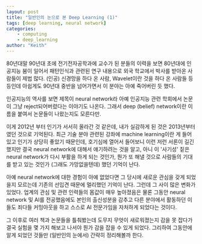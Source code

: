 ```yaml
---
layout: post
title: "일반인의 눈으로 본 Deep Learning (1)"
tags: [deep learning, neural network]
categories:
    - computing
    - deep_learning
author: "Keith"
---
```


80년대말 90년대 초에 전기전자공학과에 교수가 된 분들의 이력을 보면 80년대에 인공지능 붐이 일어서 패턴인식과 관련된 연구 내용으로 외국 학교에서 박사를 받아온 사람들이 제법 많다. (인공) 신경망을 하다 온 사람, Wavelet이란 것을 하다 온 사람들 등등인데 아쉽게도 90년대 중반을 넘어가면서 이 분야는 아예 죽어버린 듯 했다. 

인공지능의 역사를 보면 제목이 neural network라 아예 인공지능 관련 학회에서 논문이 그냥 reject되어버렸다는 이야기도 나온다. 그래서 deep (belief) network이란 이름을 붙여서 논문들이 나왔는지도 모른다만. 

이게 2012년 부터 인기가 서서히 올라간 것 같은데, 내가 실감하게 된 것은 2013년부터였던 것으로 기억된다. 최근 기술 분야 관련된 강좌에 machine learning이란 게 들어있고 인기가 상당히 좋았기 때문인데, 호기심에 열어서 들어보니 이런 저런 서론이 길긴 했지만 결국 neural network에 대해서 얘기하려는 것을 알고, 아니 이 '사기성' 짙은 neural network가 다시 부활을 하게 되는 것인가, 뭔가 또 해낼 것으로 사람들의 기대를 받고 있는 것인가 (그래도 가망없을텐데) 했던 기억이 난다.

아예 neural network에 대한 경험이 아예 없었다면 그 당시에 새로운 관심을 갖게 되었을지 모르는데 기존의 선입견 때문에 멀리했던 기억이 난다. 그런데 그 사이 많은 변화가 있었다. 업계의 관심 및 관련 인력들의 몸값이 매우 높아졌음은 물론 그동안 neural network 및 AI를 전공했음에도 본인의 출신성분을 감추고 다른 분야에서 활동하던 이들도 죄다들 커밍아웃을 하고 스스로 AI 전문가임을 자처하게 되었다는 것이다.

그 이후로 여러 책과 논문들을 틀춰봤는데 도무지 무엇이 새로워졌는지 감을 못 잡다가 결국 실험을 몇 가지 해보고 나서야 뭔가 감을 잡을 수 있게 되었다. 그리하여 그동안에 알게 되었던 것들만 (일반인의 눈에서) 간략히 정리해볼까 한다.


